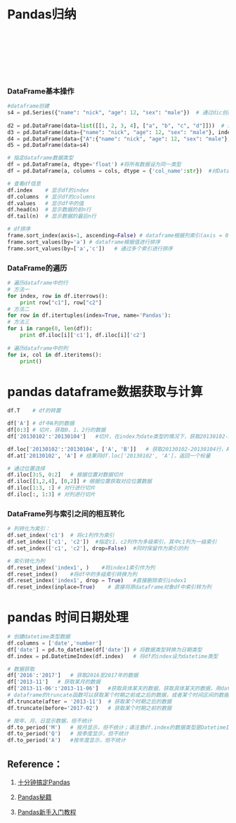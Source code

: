 # Pandas归纳

<br>
<br>

<br>
<br>
<br>
<br>

### DataFrame基本操作

```python
#dataframe创建
s4 = pd.Series({"name": "nick", "age": 12, "sex": "male"})  # 通过dic创建Serise
 
d2 = pd.DataFrame(data=list([[1, 2, 3, 4], ["a", "b", "c", "d"]]))  # 通过list创建DataFrame
d3 = pd.DataFrame(data={"name": "nick", "age": 12, "sex": "male"}, index=list([1, 2, 3]))
d4 = pd.DataFrame(data={"A":{"name": "nick", "age": 12, "sex": "male"},"B":{"name": "nick", "age": 12, "sex": "male"}})
d5 = pd.DataFrame(data=s4)

# 指定dataframe数据类型
df = pd.DataFrame(a, dtype='float') #将所有数据设为同一类型
df = pd.DataFrame(a, columns = cols, dtype = {'col_name':str})  #对DataFrame中不同列设置不同的dtype

# 查看df信息
df.index    # 显示df的index
df.columns  # 显示df的columns
df.values   # 显示df中的值
df.head(n)  # 显示数据的前n行
df.tail(n)  # 显示数据的最后n行

# df排序
frame.sort_index(axis=1, ascending=False) # dataframe根据列索引(axis = 0 或者省略时表示根据行索引)进行降序排序（排序时默认升序，调节ascending参数）
frame.sort_values(by='a') # dataframe根据值进行排序
frame.sort_values(by=['a','c'])   # 通过多个索引进行排序

```
### DataFrame的遍历

```python
# 遍历dataframe中的行
# 方法一
for index, row in df.iterrows():
    print row["c1"], row["c2"]  
# 方法二
for row in df.itertuples(index=True, name='Pandas'):
# 方法三
for i in range(0, len(df)):
    print df.iloc[i]['c1'], df.iloc[i]['c2']
    
# 遍历dataframe中的列
for ix, col in df.iteritems():
    print()

```

# pandas dataframe数据获取与计算
```python
df.T    # df的转置

df['A'] # df中A列的数据
df[0:3] # 切片，获取0、1、2行的数据
df['20130102':'20130104']   #切片，在index为date类型的情况下，获取20130102-20130104（包含20140104）的行的所有数据

df.loc['20130102':'20130104', ['A', 'B']]   # 获取20130102-20130104行，A、B列的数据
df.at['20130102', 'A'] # 结果同df.loc['20130102', 'A']，返回一个标量

# 通过位置选择
df.iloc[3:5, 0:2]   # 根据位置对数据切片
df.iloc[[1,2,4], [0,2]] # 根据位置获取对应位置数据
df.iloc[1:3, :] # 对行进行切片
df.iloc[:, 1:3] # 对列进行切片

```

### DataFrame列与索引之间的相互转化

```python
# 列转化为索引：
df.set_index('c1')  # 将c1列作为索引
df.set_index(['c1', 'c2'])  #指定c1、c2列作为多级索引，其中c1列为一级索引
df.set_index(['c1', 'c2'], drop=False)  #同时保留作为索引的列

# 索引转化为列
df.reset_index('index1', )    #将index1索引作为列
df.reset_index()    #将df中的多级索引转换为列
df.reset_index('index1', drop = True)   #直接删除索引index1
df.reset_index(inplace=True)    # 直接将原dataframe对象df中索引转为列
```


# pandas 时间日期处理

```python
# 创建datetime类型数据
df.columns = ['date','number']
df['date'] = pd.to_datetime(df['date']) # 将数据类型转换为日期类型
df.index = pd.DatetimeIndex(df.index)   # 将df的index设为datetime类型

# 数据获取
df['2016':'2017']   # 获取2016至2017年的数据
df['2013-11']   # 获取某月的数据
df['2013-11-06':'2013-11-06']   #获取具体某天的数据，获取具体某天的数据，用datafrme直接选取某天时会报错，而series的数据就没有问题，可以考虑用区间来获取某天的数据。
# dataframe的truncate函数可以获取某个时期之前或之后的数据，或者某个时间区间的数据，但一般建议直接用切片（slice），这样更为直观，方便。
df.truncate(after = '2013-11')  # 获取某个时期之后的数据
df.truncate(before='2017-02')   # 获取某个时期之前的数据

# 按年、月、日显示数据，但不统计
df.to_period('M')   # 按月显示，但不统计；请注意df.index的数据类型是DatetimeIndex，df_peirod的数据类型是PeriodIndex
df.to_period('Q')   # 按季度显示，但不统计
df.to_period('A')   #按年度显示，但不统计

```




## Reference：

1. [十分钟搞定Pandas](http://docs.bdpt.net/docs/pandastutorialcn/en/latest/10.html)

1. [Pandas秘籍](http://docs.bdpt.net/docs/pandastutorialcn/en/latest/21.html)

2. [Pandas新手入门教程](http://docs.bdpt.net/docs/pandastutorialcn/en/latest/31.html)
